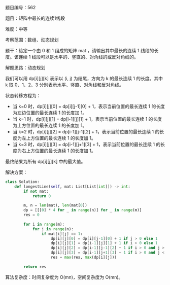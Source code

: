 题目编号：562

题目：矩阵中最长的连续1线段

难度：中等

考察范围：数组、动态规划

题干：给定一个由 0 和 1 组成的矩阵 mat ，请输出其中最长的连续 1 线段的长度。该连续 1 线段可以是水平的、竖直的、对角线的或反对角线的。

解题思路：动态规划

我们可以用 dp[i][j][k] 表示以 (i, j) 为结尾，方向为 k 的最长连续 1 的长度。其中 k 取 0、1、2、3 分别表示水平、竖直、对角线和反对角线。

状态转移方程为：

- 当 k=0 时，dp[i][j][0] = dp[i][j-1][0] + 1，表示当前位置的最长连续 1 的长度为左边位置的最长连续 1 的长度加 1。
- 当 k=1 时，dp[i][j][1] = dp[i-1][j][1] + 1，表示当前位置的最长连续 1 的长度为上方位置的最长连续 1 的长度加 1。
- 当 k=2 时，dp[i][j][2] = dp[i-1][j-1][2] + 1，表示当前位置的最长连续 1 的长度为左上方位置的最长连续 1 的长度加 1。
- 当 k=3 时，dp[i][j][3] = dp[i-1][j+1][3] + 1，表示当前位置的最长连续 1 的长度为右上方位置的最长连续 1 的长度加 1。

最终结果为所有 dp[i][j][k] 中的最大值。

解决方案：

```python
class Solution:
    def longestLine(self, mat: List[List[int]]) -> int:
        if not mat:
            return 0
        
        m, n = len(mat), len(mat[0])
        dp = [[[0] * 4 for _ in range(n)] for _ in range(m)]
        res = 0
        
        for i in range(m):
            for j in range(n):
                if mat[i][j] == 1:
                    dp[i][j][0] = dp[i][j-1][0] + 1 if j > 0 else 1
                    dp[i][j][1] = dp[i-1][j][1] + 1 if i > 0 else 1
                    dp[i][j][2] = dp[i-1][j-1][2] + 1 if i > 0 and j > 0 else 1
                    dp[i][j][3] = dp[i-1][j+1][3] + 1 if i > 0 and j < n-1 else 1
                    res = max(res, max(dp[i][j]))
        
        return res
```

算法复杂度：时间复杂度为 O(mn)，空间复杂度为 O(mn)。